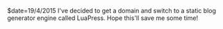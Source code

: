 $date=19/4/2015
I've decided to get a domain and switch to a static blog generator engine called LuaPress. Hope this'll save me some time!